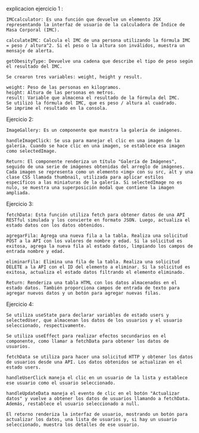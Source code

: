 explicacion
ejercicio 1 :

    IMCcalculator: Es una función que devuelve un elemento JSX representando la interfaz de usuario de la calculadora de Índice de Masa Corporal (IMC).

    calculateIMC: Calcula el IMC de una persona utilizando la fórmula IMC = peso / altura^2. Si el peso o la altura son inválidos, muestra un mensaje de alerta.

    getObesityType: Devuelve una cadena que describe el tipo de peso según el resultado del IMC.

    Se crearon tres variables: weight, height y result.

    weight: Peso de las personas en kilogramos.
    height: Altura de las personas en metros.
    result: Variable que almacena el resultado de la fórmula del IMC.
    Se utilizó la fórmula del IMC, que es peso / altura al cuadrado.
    Se imprime el resultado en la consola.


Ejercicio 2:

    ImageGallery: Es un componente que muestra la galería de imágenes.

    handleImageClick: Se usa para manejar el clic en una imagen de la galería. Cuando se hace clic en una imagen, se establece esa imagen como selectedImage.

    Return: El componente renderiza un título "Galería de Imágenes", seguido de una serie de imágenes obtenidas del arreglo de imágenes. Cada imagen se representa como un elemento <img> con su src, alt y una clase CSS llamada thumbnail, utilizada para aplicar estilos específicos a las miniaturas de la galería. Si selectedImage no es nulo, se muestra una superposición modal que contiene la imagen ampliada.

Ejercicio 3:

    fetchData: Esta función utiliza fetch para obtener datos de una API RESTful simulada y los convierte en formato JSON. Luego, actualiza el estado datos con los datos obtenidos.

    agregarFila: Agrega una nueva fila a la tabla. Realiza una solicitud POST a la API con los valores de nombre y edad. Si la solicitud es exitosa, agrega la nueva fila al estado datos, limpiando los campos de entrada nombre y edad.

    eliminarFila: Elimina una fila de la tabla. Realiza una solicitud DELETE a la API con el ID del elemento a eliminar. Si la solicitud es exitosa, actualiza el estado datos filtrando el elemento eliminado.

    Return: Renderiza una tabla HTML con los datos almacenados en el estado datos. También proporciona campos de entrada de texto para agregar nuevos datos y un botón para agregar nuevas filas.

Ejercicio 4:

    Se utiliza useState para declarar variables de estado users y selectedUser, que almacenan los datos de los usuarios y el usuario seleccionado, respectivamente.

    Se utiliza useEffect para realizar efectos secundarios en el componente, como llamar a fetchData para obtener los datos de usuarios.

    fetchData se utiliza para hacer una solicitud HTTP y obtener los datos de usuarios desde una API. Los datos obtenidos se actualizan en el estado users.

    handleUserClick maneja el clic en un usuario de la lista y establece ese usuario como el usuario seleccionado.

    handleUpdateData maneja el evento de clic en el botón "Actualizar datos" y vuelve a obtener los datos de usuarios llamando a fetchData. Además, restablece el usuario seleccionado a null.

    El retorno renderiza la interfaz de usuario, mostrando un botón para actualizar los datos, una lista de usuarios y, si hay un usuario seleccionado, muestra los detalles de ese usuario.